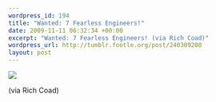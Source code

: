 ```yaml
--- 
wordpress_id: 194
title: "Wanted: 7 Fearless Engineers!"
date: 2009-11-11 06:32:34 +00:00
excerpt: "Wanted: 7 Fearless Engineers! (via Rich Coad)"
wordpress_url: http://tumblr.footle.org/post/240309200
layout: post
---
```

<img src="http://28.media.tumblr.com/tumblr_ksy8eaOOhW1qz6k71o1_500.jpg"/>

(via Rich Coad)
